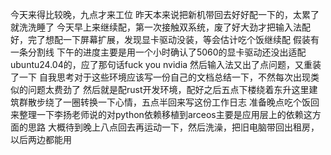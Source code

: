 今天来得比较晚，九点才来工位
昨天本来说把新机带回去好好配一下的，太累了就洗洗睡了
今天早上来继续配，第一次接触双系统，废了好大劲才把输入法配好，完了想配一下屏幕扩展，发现显卡驱动没装，等会估计吃个饭继续配
假装有一条分割线
下午的进度主要是用一个小时确认了5060的显卡驱动还没出适配ubuntu24.04的，应了那句话fuck you nvidia
然后输入法又出了点问题，又重装了一下
自我思考对于这些环境应该写一份自己的文档总结一下，不然每次出现类似的问题太费劲了
然后就是配rust开发环境，配好之后五点下楼绕着东升这里建筑群散步绕了一圈转换一下心情，五点半回来写这份工作日志
准备晚点吃个饭回来整理一下李扬老师说的对python依赖移植到arceos主要是应用层上的依赖这方面的思路
大概待到晚上八点回去再运动一下，然后洗澡，把旧电脑带回出租房，以后两边都能用